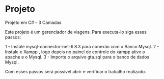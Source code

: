 # Projeto
Projeto em C# - 3 Camadas

Este projeto é um gerenciador de viagens. Para executa-lo siga esses passos:

1 - Instale mysql-connector-net-6.8.3 para conexão com o Banco Mysql.
2 - Instale o Xampp , logo depois no painel de controle do xampp ative o apache e o Mysql.
3 - Importe o arquivo gta.sql para o banco de dados Mysql.

Com esses passos será possivel abrir e verificar o trabalho realizado.


